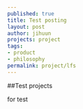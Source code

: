```yaml
---
published: true
title: Test posting
layout: post
author: jihuun
projects: project
tags:
- product
- philosophy
permalink: project/lfs
---
```



##Test projects

for test
